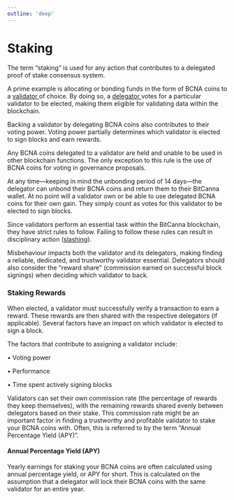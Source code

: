 ```yaml
---
outline: 'deep'
---
```

# Staking
The term “staking” is used for any action that contributes to a delegated proof of stake consensus system.

A prime example is allocating or bonding funds in the form of BCNA coins to a [validator ](validators-and-delegators.md#validators)of choice. By doing so, a [delegator ](validators-and-delegators.md#delegators)votes for a particular validator to be elected, making them eligible for validating data within the blockchain.

Backing a validator by delegating BCNA coins also contributes to their voting power. Voting power partially determines which validator is elected to sign blocks and earn rewards.

Any BCNA coins delegated to a validator are held and unable to be used in other blockchain functions. The only exception to this rule is the use of BCNA coins for voting in governance proposals.

At any time—keeping in mind the unbonding period of 14 days—the delegator can unbond their BCNA coins and return them to their BitCanna wallet. At no point will a validator own or be able to use delegated BCNA coins for their own gain. They simply count as votes for this validator to be elected to sign blocks.

Since validators perform an essential task within the BitCanna blockchain, they have strict rules to follow. Failing to follow these rules can result in disciplinary action ([slashing](slashing.md)).

Misbehaviour impacts both the validator and its delegators, making finding a reliable, dedicated, and trustworthy validator essential. Delegators should also consider the "reward share" (commission earned on successful block signings) when deciding which validator to back.

### Staking Rewards
When elected, a validator must successfully verify a transaction to earn a reward. These rewards are then shared with the respective delegators (if applicable). Several factors have an impact on which validator is elected to sign a block.

The factors that contribute to assigning a validator include:

• Voting power

• Performance

• Time spent actively signing blocks

Validators can set their own commission rate (the percentage of rewards they keep themselves), with the remaining rewards shared evenly between delegators based on their stake. This commission rate might be an important factor in finding a trustworthy and profitable validator to stake your BCNA coins with. Often, this is referred to by the term “Annual Percentage Yield (APY)”.

#### Annual Percentage Yield (APY)
Yearly earnings for staking your BCNA coins are often calculated using annual percentage yield, or APY for short. This is calculated on the assumption that a delegator will lock their BCNA coins with the same validator for an entire year.


